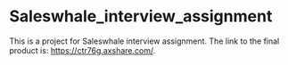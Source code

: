 # Saleswhale_interview_assignment
 This is a project for Saleswhale interview assignment.
 The link to the final product is: https://ctr76g.axshare.com/.
